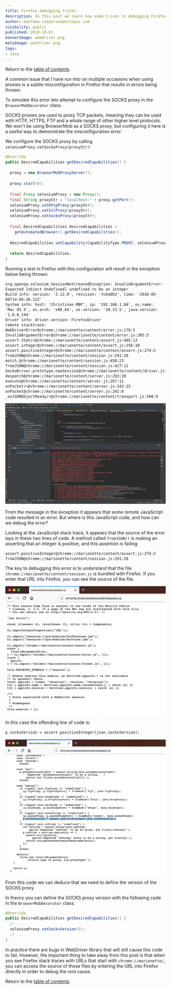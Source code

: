 ```yaml
---
title: Firefox debugging tricks
description: In this post we learn how some tricks to debugging Firefox JavaScript stack traces.
author: matthew.casperson@octopus.com
visibility: public
published: 2018-10-01
bannerImage: webdriver.png
metaImage: webdriver.png
tags:
- Java
---
```


Return to the [table of contents](../0-toc/webdriver-toc.md).

A common issue that I have run into on multiple occasions when using proxies is a subtle misconfiguration in Firefox that results in errors being thrown.

To simulate this error lets attempt to configure the SOCKS proxy in the `BrowserMobDecorator` class.

SOCKS proxies are used to proxy TCP packets, meaning they can be used with HTTP, HTTPS, FTP and a whole range of other higher level protocols. We won't be using BrowserMob as a SOCKS proxy, but configuring it here is a useful way to demonstrate the misconfiguration error.

We configure the SOCKS proxy by calling `seleniumProxy.setSocksProxy(proxyStr)`:

```java
@Override
public DesiredCapabilities getDesiredCapabilities() {

  proxy = new BrowserMobProxyServer();

  proxy.start(0);

  final Proxy seleniumProxy = new Proxy();
  final String proxyStr = "localhost:" + proxy.getPort();
  seleniumProxy.setHttpProxy(proxyStr);
  seleniumProxy.setSslProxy(proxyStr);
  seleniumProxy.setSocksProxy(proxyStr);

  final DesiredCapabilities desiredCapabilities =
    getAutomatedBrowser().getDesiredCapabilities();

  desiredCapabilities.setCapability(CapabilityType.PROXY, seleniumProxy);

  return desiredCapabilities;
}
```

Running a test in Firefox with this configuration will result in the exception below being thrown:

```
org.openqa.selenium.SessionNotCreatedException: InvalidArgumentError: Expected [object Undefined] undefined to be an integer
Build info: version: '3.12.0', revision: '7c6e0b3', time: '2018-05-08T14:04:26.12Z'
System info: host: 'Christinas-MBP', ip: '192.168.1.84', os.name:
'Mac OS X', os.arch: 'x86_64', os.version: '10.13.5', java.version: '1.8.0_144'
Driver info: driver.version: FirefoxDriver
remote stacktrace: WebDriverError@chrome://marionette/content/error.js:178:5
InvalidArgumentError@chrome://marionette/content/error.js:305:5
assert.that/<@chrome://marionette/content/assert.js:405:13
assert.integer@chrome://marionette/content/assert.js:256:10
assert.positiveInteger@chrome://marionette/content/assert.js:274:3
fromJSON@chrome://marionette/content/session.js:291:28
match_@chrome://marionette/content/session.js:458:23
fromJSON@chrome://marionette/content/session.js:427:12
GeckoDriver.prototype.newSession@chrome://marionette/content/driver.js:693:25
despatch@chrome://marionette/content/server.js:293:20
execute@chrome://marionette/content/server.js:267:11
onPacket/<@chrome://marionette/content/server.js:242:15
onPacket@chrome://marionette/content/server.js:241:8
_onJSONObjectReady/<@chrome://marionette/content/transport.js:500:9
```

![](image1.png "width=500")

From the message in the exception it appears that some remote JavaScript code resulted in an error. But where is this JavaScript code, and how can we debug the error?

Looking at the JavaScript stack trace, it appears that the source of the error lays in these two lines of code. A method called `fromJSON()` is making an asserting that an integer is positive, and this assertion is failing:

```
assert.positiveInteger@chrome://marionette/content/assert.js:274:3
fromJSON@chrome://marionette/content/session.js:291:28
```

The key to debugging this error is to understand that the file `chrome://marionette/content/session.js` is bundled with Firefox. If you enter that URL into Firefox, you can see the source of the file.

![](image2.png "width=500")

In this case the offending line of code is:

```
p.socksVersion = assert.positiveInteger(json.socksVersion);
```

![](image3.png "width=500")

From this code we can deduce that we need to define the version of the SOCKS proxy.

In theory you can define the SOCKS proxy version with the following code in the `BrowserMobDecorator` class:

```java
@Override
public DesiredCapabilities getDesiredCapabilities() {
  // ...
  seleniumProxy.setSocksVersion(5);
  // ...
}
```

In practice there are bugs in WebDriver library that will still cause this code to fail. However, the important thing to take away from this post is that when you see Firefox stack traces with URLs that start with `chrome://marionette/`, you can access the source of those files by entering the URL into Firefox directly in order to debug the root cause.

Return to the [table of contents](../0-toc/webdriver-toc.md).
